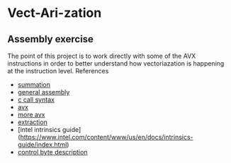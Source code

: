# Vect-Ari-zation
## Assembly exercise
The point of this project is to work directly with some of the AVX instructions in order to better understand how vectoriazation is happening at the instruction level.
References
* [summation](https://en.algorithmica.org/hpc/simd/reduction/)
* [general assembly](https://cs.lmu.edu/~ray/notes/nasmtutorial/)
* [c call syntax](https://staffwww.fullcoll.edu/aclifton/cs241/lecture-asm-to-c-interop.html)
* [avx](https://docs.oracle.com/cd/E19120-01/open.solaris/817-5477/eojde/index.html)
* [more avx](https://en.wikipedia.org/wiki/Advanced_Vector_Extensions)
* [extraction](https://commons.wikimedia.org/wiki/File:Vextractf128.svg)
* [intel intrinsics guide] (https://www.intel.com/content/www/us/en/docs/intrinsics-guide/index.html)
* [control byte description](https://en.wikibooks.org/wiki/X86_Assembly/SSE#IMM8_control_byte_description)
